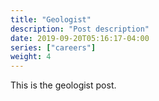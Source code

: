 ```yaml
---
title: "Geologist"
description: "Post description"
date: 2019-09-20T05:16:17-04:00
series: ["careers"]
weight: 4
---
```


This is the geologist post.
